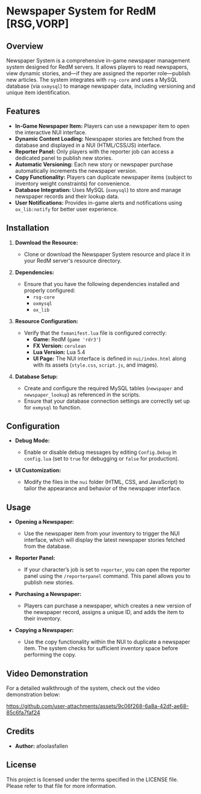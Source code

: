 # Newspaper System for RedM [RSG,VORP]

## Overview
Newspaper System is a comprehensive in-game newspaper management system designed for RedM servers. It allows players to read newspapers, view dynamic stories, and—if they are assigned the reporter role—publish new articles. The system integrates with `rsg-core` and uses a MySQL database (via `oxmysql`) to manage newspaper data, including versioning and unique item identification.

## Features
- **In-Game Newspaper Item:** Players can use a newspaper item to open the interactive NUI interface.
- **Dynamic Content Loading:** Newspaper stories are fetched from the database and displayed in a NUI (HTML/CSS/JS) interface.
- **Reporter Panel:** Only players with the reporter job can access a dedicated panel to publish new stories.
- **Automatic Versioning:** Each new story or newspaper purchase automatically increments the newspaper version.
- **Copy Functionality:** Players can duplicate newspaper items (subject to inventory weight constraints) for convenience.
- **Database Integration:** Uses MySQL (`oxmysql`) to store and manage newspaper records and their lookup data.
- **User Notifications:** Provides in-game alerts and notifications using `ox_lib:notify` for better user experience.

## Installation
1. **Download the Resource:**
   - Clone or download the  Newspaper System resource and place it in your RedM server's resource directory.

2. **Dependencies:**
   - Ensure that you have the following dependencies installed and properly configured:
     - `rsg-core`
     - `oxmysql`
     - `ox_lib`

3. **Resource Configuration:**
   - Verify that the `fxmanifest.lua` file is configured correctly:
     - **Game:** RedM (`game 'rdr3'`)
     - **FX Version:** `cerulean`
     - **Lua Version:** Lua 5.4
     - **UI Page:** The NUI interface is defined in `nui/index.html` along with its assets (`style.css`, `script.js`, and images).

4. **Database Setup:**
   - Create and configure the required MySQL tables (`newspaper` and `newspaper_lookup`) as referenced in the scripts.
   - Ensure that your database connection settings are correctly set up for `oxmysql` to function.

## Configuration
- **Debug Mode:**
  - Enable or disable debug messages by editing `Config.Debug` in `config.lua` (set to `true` for debugging or `false` for production).

- **UI Customization:**
  - Modify the files in the `nui` folder (HTML, CSS, and JavaScript) to tailor the appearance and behavior of the newspaper interface.

## Usage
- **Opening a Newspaper:**
  - Use the newspaper item from your inventory to trigger the NUI interface, which will display the latest newspaper stories fetched from the database.

- **Reporter Panel:**
  - If your character’s job is set to `reporter`, you can open the reporter panel using the `/reporterpanel` command. This panel allows you to publish new stories.

- **Purchasing a Newspaper:**
  - Players can purchase a newspaper, which creates a new version of the newspaper record, assigns a unique ID, and adds the item to their inventory.

- **Copying a Newspaper:**
  - Use the copy functionality within the NUI to duplicate a newspaper item. The system checks for sufficient inventory space before performing the copy.

## Video Demonstration
For a detailed walkthrough of the system, check out the video demonstration below:

 https://github.com/user-attachments/assets/9c06f268-6a8a-42df-ae68-85c6fa7faf24





## Credits
- **Author:** afoolasfallen

## License
This project is licensed under the terms specified in the LICENSE file. Please refer to that file for more information.
